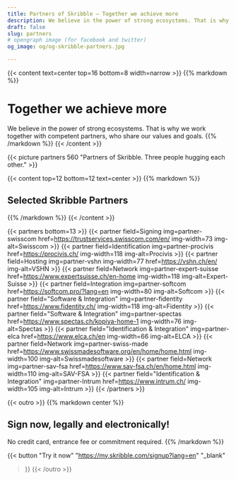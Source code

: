 ```yaml
---
title: Partners of Skribble – Together we achieve more
description: We believe in the power of strong ecosystems. That is why we work together with competent partners, who share our values and goals.
draft: false
slug: partners
# opengraph image (for facebook and twitter)
og_image: og/og-skribble-partners.jpg

---
```


{{< content text=center top=16 bottom=8 width=narrow >}}
{{% markdown %}}
# Together we achieve more
We believe in the power of strong ecosystems.
That is why we work together with competent partners,
who share our values and goals.
{{% /markdown %}}
{{< /content >}}

{{< picture partners 560 "Partners of Skribble. Three people hugging each other." >}}

[//]: # (--------------------------------------------------------------------------------------------------------------)

{{< content top=12 bottom=12 text=center >}}
{{% markdown %}}
## Selected Skribble Partners
{{% /markdown %}}
{{< /content >}}

{{< partners bottom=13 >}}
  {{< partner field=Signing img=partner-swisscom href=https://trustservices.swisscom.com/en/ img-width=73 img-alt=Swisscom >}}
  {{< partner field=Identification img=partner-procivis href=https://procivis.ch/ img-width=118 img-alt=Procivis >}}
  {{< partner field=Hosting img=partner-vshn img-width=77 href=https://vshn.ch/en/ img-alt=VSHN >}}
  {{< partner field=Network img=partner-expert-suisse href=https://www.expertsuisse.ch/en-home img-width=118 img-alt=Expert-Suisse >}}
  {{< partner field=Integration img=partner-softcom href=https://softcom.pro/?lang=en img-width=80 img-alt=Softcom >}}
  {{< partner field="Software & Integration" img=partner-fidentity href=https://www.fidentity.ch/ img-width=118 img-alt=Fidentity >}}
  {{< partner field="Software & Integration" img=partner-spectas href=https://www.spectas.ch/kopiya-home-1 img-width=76 img-alt=Spectas >}}
  {{< partner field="Identification & Integration" img=partner-elca href=https://www.elca.ch/en img-width=66 img-alt=ELCA >}}
  {{< partner field=Network img=partner-swiss-made href=https://www.swissmadesoftware.org/en/home/home.html img-width=100 img-alt=Swissmadesoftware >}}
  {{< partner field=Network img=partner-sav-fsa href=https://www.sav-fsa.ch/en/home.html img-width=110 img-alt=SAV-FSA >}}
  {{< partner field="Identification & Integration" img=partner-Intrum href=https://www.intrum.ch/ img-width=105 img-alt=Intrum >}}
{{< /partners >}}

[//]: # (--------------------------------------------------------------------------------------------------------------)

{{< outro >}}
{{% markdown center %}}
## Sign now, legally and electronically!
No credit card, entrance fee or commitment required.
{{% /markdown %}}

{{< button
  "Try it now"
  "https://my.skribble.com/signup?lang=en"
  "_blank"
>}}
{{< /outro >}}
